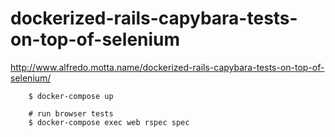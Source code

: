 # dockerized-rails-capybara-tests-on-top-of-selenium
http://www.alfredo.motta.name/dockerized-rails-capybara-tests-on-top-of-selenium/

        $ docker-compose up

        # run browser tests
        $ docker-compose exec web rspec spec
